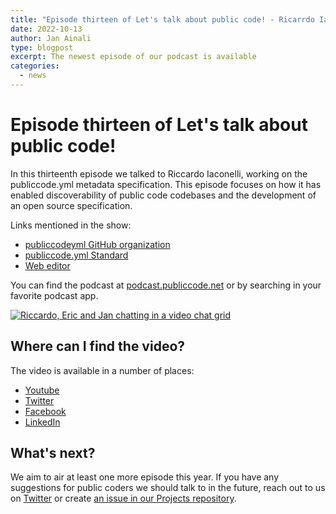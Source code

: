 ```yaml
---
title: "Episode thirteen of Let's talk about public code! - Ricarrdo Iaconelli"
date: 2022-10-13
author: Jan Ainali
type: blogpost
excerpt: The newest episode of our podcast is available
categories:
  - news
---
```


# Episode thirteen of Let's talk about public code!

In this thirteenth episode we talked to Riccardo Iaconelli, working on the publiccode.yml metadata specification.
This episode focuses on how it has enabled discoverability of public code codebases and the development of an open source specification.

Links mentioned in the show:

* [publiccodeyml GitHub organization](https://github.com/publiccodeyml)
* [publiccode.yml Standard](https://yml.publiccode.tools/)
* [Web editor](https://publiccode-editor.developers.italia.it/)

You can find the podcast at [podcast.publiccode.net](https://podcast.publiccode.net/e/13-riccardo-iaconelli/) or by searching in your favorite podcast app.

[![Riccardo, Eric and Jan chatting in a video chat grid]({{site.url}}/assets/screenshot-episode-13.png)](https://www.youtube.com/watch?v=VSgCnsRGvhs)

## Where can I find the video?

The video is available in a number of places:

* [Youtube](https://www.youtube.com/watch?v=VSgCnsRGvhs)
* [Twitter](https://twitter.com/i/broadcasts/1ynJOavrrqnKR)
* [Facebook](https://www.facebook.com/publiccodenet/videos/1261290037990182)
* [LinkedIn](https://www.linkedin.com/video/event/urn:li:ugcPost:6983050807352950785/)

## What's next?

We aim to air at least one more episode this year.
If you have any suggestions for public coders we should talk to in the future, reach out to us on [Twitter](https://twitter.com/publiccodenet) or create [an issue in our Projects repository](https://github.com/publiccodenet/projects/issues/new).
